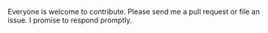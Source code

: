 Everyone is welcome to contribute. Please send me a pull request or file an issue. I promise to respond promptly.

